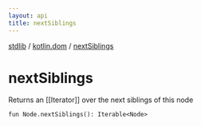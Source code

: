 ```yaml
---
layout: api
title: nextSiblings
---
```

[stdlib](../index.md) / [kotlin.dom](index.md) / [nextSiblings](nextSiblings.md)

# nextSiblings
Returns an [[Iterator]] over the next siblings of this node
```
fun Node.nextSiblings(): Iterable<Node>
```
